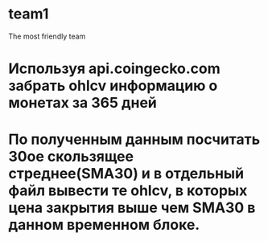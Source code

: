 # team1
The most friendly team
# Используя api.coingecko.com забрать ohlcv информацию о монетах за 365 дней
# По полученным данным посчитать 30ое скользящее стреднее(SMA30) и в отдельный файл вывести те ohlcv, в которых цена закрытия выше чем SMA30 в данном временном блоке.
